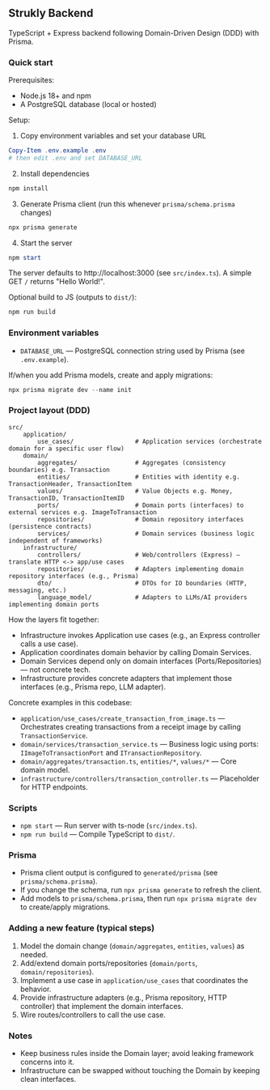 ## Strukly Backend

TypeScript + Express backend following Domain-Driven Design (DDD) with Prisma.

### Quick start

Prerequisites:

- Node.js 18+ and npm
- A PostgreSQL database (local or hosted)

Setup:

1) Copy environment variables and set your database URL

```powershell
Copy-Item .env.example .env
# then edit .env and set DATABASE_URL
```

2) Install dependencies

```powershell
npm install
```

3) Generate Prisma client (run this whenever `prisma/schema.prisma` changes)

```powershell
npx prisma generate
```

4) Start the server

```powershell
npm start
```

The server defaults to http://localhost:3000 (see `src/index.ts`). A simple GET `/` returns "Hello World!".

Optional build to JS (outputs to `dist/`):

```powershell
npm run build
```

### Environment variables

- `DATABASE_URL` — PostgreSQL connection string used by Prisma (see `.env.example`).

If/when you add Prisma models, create and apply migrations:

```powershell
npx prisma migrate dev --name init
```

### Project layout (DDD)

```
src/
	application/
		use_cases/                 # Application services (orchestrate domain for a specific user flow)
	domain/
		aggregates/                # Aggregates (consistency boundaries) e.g. Transaction
		entities/                  # Entities with identity e.g. TransactionHeader, TransactionItem
		values/                    # Value Objects e.g. Money, TransactionID, TransactionItemID
		ports/                     # Domain ports (interfaces) to external services e.g. ImageToTransaction
		repositories/              # Domain repository interfaces (persistence contracts)
		services/                  # Domain services (business logic independent of frameworks)
	infrastructure/
		controllers/               # Web/controllers (Express) — translate HTTP <-> app/use cases
		repositories/              # Adapters implementing domain repository interfaces (e.g., Prisma)
		dto/                       # DTOs for IO boundaries (HTTP, messaging, etc.)
		language_model/            # Adapters to LLMs/AI providers implementing domain ports
```

How the layers fit together:

- Infrastructure invokes Application use cases (e.g., an Express controller calls a use case).
- Application coordinates domain behavior by calling Domain Services.
- Domain Services depend only on domain interfaces (Ports/Repositories) — not concrete tech.
- Infrastructure provides concrete adapters that implement those interfaces (e.g., Prisma repo, LLM adapter).

Concrete examples in this codebase:

- `application/use_cases/create_transaction_from_image.ts` — Orchestrates creating transactions from a receipt image by calling `TransactionService`.
- `domain/services/transaction_service.ts` — Business logic using ports: `IImageToTransactionPort` and `ITransactionRepository`.
- `domain/aggregates/transaction.ts`, `entities/*`, `values/*` — Core domain model.
- `infrastructure/controllers/transaction_controller.ts` — Placeholder for HTTP endpoints.

### Scripts

- `npm start` — Run server with ts-node (`src/index.ts`).
- `npm run build` — Compile TypeScript to `dist/`.

### Prisma

- Prisma client output is configured to `generated/prisma` (see `prisma/schema.prisma`).
- If you change the schema, run `npx prisma generate` to refresh the client.
- Add models to `prisma/schema.prisma`, then run `npx prisma migrate dev` to create/apply migrations.

### Adding a new feature (typical steps)

1) Model the domain change (`domain/aggregates`, `entities`, `values`) as needed.
2) Add/extend domain ports/repositories (`domain/ports`, `domain/repositories`).
3) Implement a use case in `application/use_cases` that coordinates the behavior.
4) Provide infrastructure adapters (e.g., Prisma repository, HTTP controller) that implement the domain interfaces.
5) Wire routes/controllers to call the use case.

### Notes

- Keep business rules inside the Domain layer; avoid leaking framework concerns into it.
- Infrastructure can be swapped without touching the Domain by keeping clean interfaces.

